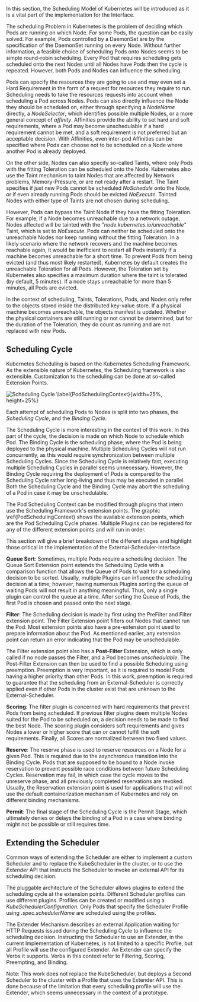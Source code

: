 In this section, the Scheduling Model of Kubernetes will be introduced as it is a vital part of the implementation for the Interface.

The scheduling Problem in Kubernetes is the problem of deciding which Pods are running on which Node. For some Pods, the question can be easily solved. For example, Pods controlled by a DaemonSet are by the specification of the DaemonSet running on every Node. Without further information, a feasible choice of scheduling Pods onto Nodes seems to be simple round-robin scheduling. Every Pod that requires scheduling gets scheduled onto the next Nodes until all Nodes have Pods then the cycle is repeated. However, both Pods and Nodes can influence the scheduling. 

Pods can specify the resources they are going to use and may even set a Hard Requirement in the form of a request for resources they require to run. Scheduling needs to take the resources requests into account when scheduling a Pod across Nodes. Pods can also directly influence the Node they should be scheduled on, either through specifying a *NodeName* directly, a *NodeSelector*, which identifies possible multiple Nodes, or a more general concept of *affinity*. 
Affinities provide the ability to set hard and soft requirements, where a Pod may become unschedulable if a hard requirement cannot be met, and a soft requirement is not preferred but an acceptable decision. With Affinities, even inter-pod Affinities can be specified where Pods can choose not to be scheduled on a Node where another Pod is already deployed. 

On the other side, Nodes can also specify so-called Taints, where only Pods with the fitting Toleration can be scheduled onto the Node. Kubernetes also use the Taint mechanism to taint Nodes that are affected by Network problems, Memory-Pressure, or are not ready after a restart. The Taint specifies if just new Pods cannot be scheduled *NoSchedule* onto the Node, or if even already running Pods should be evicted *NoExecute*. Tainted Nodes with either type of Taints are not chosen during scheduling.

However, Pods can bypass the Taint Node if they have the fitting Toleration. For example, if a Node becomes unreachable due to a network outage, Nodes affected will be tainted with the *"node.kubernetes.io/unreachable"* Taint, which is set to *NoExecute*. Pods can neither be scheduled onto the unreachable Nodes nor keep running without the fitting Toleration. In a likely scenario where the network recovers and the machine becomes reachable again, it would be inefficient to restart all Pods instantly if a machine becomes unreachable for a short time. To prevent Pods from being evicted (and thus most likely restarted), Kubernetes by default creates the unreachable Toleration for all Pods. However, the Toleration set by Kubernetes also specifies a maximum duration where the taint is tolerated (by default, 5 minutes). If a node stays unreachable for more than 5 minutes, all Pods are evicted.

In the context of scheduling, Taints, Tolerations, Pods, and Nodes only refer to the objects stored inside the distributed key-value store. If a physical machine becomes unreachable, the objects manifest is updated. Whether the physical containers are still running or not cannot be determined, but for the duration of the Toleration, they do count as running and are not replaced with new Pods.

## Scheduling Cycle
Kubernetes Scheduling is based on the Kubernetes Scheduling Framework. As the extensible nature of Kubernetes, the Scheduling framework is also extensible. Customization to the scheduling can be done at so-called Extension Points. 

![Scheduling Cycle \label{PodSchedulingContext}](graphics/scheduling-framework-extensions.png){width=25%, height=25%}

Each attempt of scheduling Pods to Nodes is split into two phases, the *Scheduling Cycle*, and the *Binding Cycle*.

The Scheduling Cycle is more interesting in the context of this work. In this part of the cycle, the decision is made on which Node to schedule which Pod. The Binding Cycle is the scheduling phase, where the Pod is being deployed to the physical machine. Multiple Scheduling Cycles will not run concurrently, as this would require synchronization between multiple Scheduling Cycles. Since the Scheduling Cycle is relatively fast, executing multiple Scheduling Cycles in parallel seems unnecessary. However, the Binding Cycle requiring the deployment of Pods is compared to the Scheduling Cycle rather long-living and thus may be executed in parallel. Both the Scheduling Cycle and the Binding Cycle may abort the scheduling of a Pod in case it may be unschedulable.

The Pod Scheduling Context can be modified through plugins that intern use the Scheduling Framework's extension points. The graphic \ref{PodSchedulingContext} shows the available extension points, which are the Pod Scheduling Cycle phases. Multiple Plugins can be registered for any of the different extension points and will run in order. 

This section will give a brief breakdown of the different stages and highlight those critical in the implementation of the External-Scheduler-Interface.

**Queue Sort**: Sometimes, multiple Pods require a scheduling decision. The Queue Sort Extension point extends the Scheduling Cycle with a comparison function that allows the Queue of Pods to wait for a scheduling decision to be sorted. Usually, multiple Plugins can influence the scheduling decision at a time; however, having numerous Plugins sorting the queue of waiting Pods will not result in anything meaningful. Thus, only a single plugin can control the queue at a time. After sorting the Queue of Pods, the first Pod is chosen and passed onto the next stage.


**Filter**: The Scheduling decision is made by first using the PreFilter and Filter extension point. The Filter Extension point filters out Nodes that cannot run the Pod. Most extension points also have a pre-extension point used to prepare information about the Pod. As mentioned earlier, any extension point can return an error indicating that the Pod may be unschedulable.

The Filter extension point also has a **Post-Filter** Extension, which is only called if no node passes the Filter, and a Pod becomes *unschedulable*. The Post-Filter Extension can then be used to find a possible Scheduling using preemption. Preemption is very important, as it is required to model Pods having a higher priority than other Pods. In this work, preemption is required to guarantee that the scheduling from an External-Scheduler is correctly applied even if other Pods in the cluster exist that are unknown to the External-Scheduler.

**Scoring**: The filter plugin is concerned with hard requirements that prevent Pods from being scheduled. If previous filter plugins deem multiple Nodes suited for the Pod to be scheduled on, a decision needs to be made to find the best Node. The scoring plugin considers soft requirements and gives Nodes a lower or higher score that can or cannot fulfill the soft requirements. Finally, all Scores are normalized between two fixed values.

**Reserve**: The reserve phase is used to reserve resources on a Node for a given Pod. This is required due to the asynchronous transition into the Binding Cycle. Pods that are supposed to be bound to a Node invoke reservation to prevent possible race conditions between future Scheduling Cycles. Reservation may fail, in which case the cycle moves to the unreserve phase, and all previously completed reservations are revoked. Usually, the Reservation extension point is used for applications that will not use the default containerization mechanism of Kubernetes and rely on different binding mechanisms.

**Permit**: The final stage of the Scheduling Cycle is the Permit Stage, which ultimately denies or delays the binding of a Pod in a case where binding might not be possible or still requires time.

## Extending the Scheduler

Common ways of extending the Scheduler are either to implement a custom Scheduler and to replace the KubeScheduler in the cluster,
or to use the *Extender* API that instructs the Scheduler to invoke an external API for its scheduling decision.

The pluggable architecture of the Scheduler allows plugins to extend the scheduling cycle at the extension points. Different Scheduler profiles can use different plugins. Profiles can be created or modified using a *KubeSchedulerConfiguration*. Only Pods that specify the Scheduler Profile using *.spec.schedulerName* are scheduled using the profiles.

The Extender Mechanism describes an external Application waiting for HTTP Requests issued during the Scheduling Cycle to influence the scheduling decision. Instructing the Scheduler to use an Extender, in the current Implementation of Kubernetes, is not limited to a specific Profile, but all Profile will use the configured Extender. An Extender can specify the Verbs it supports. Verbs in this context refer to Filtering, Scoring, Preempting, and Binding.

Note: This work does not replace the KubeScheduler, but deploys a Second Scheduler to the cluster with a Profile that uses the Extender API. This is done because of the limitation that every scheduling profile will use the Extender, which seems unnecessary in the context of a prototype.

